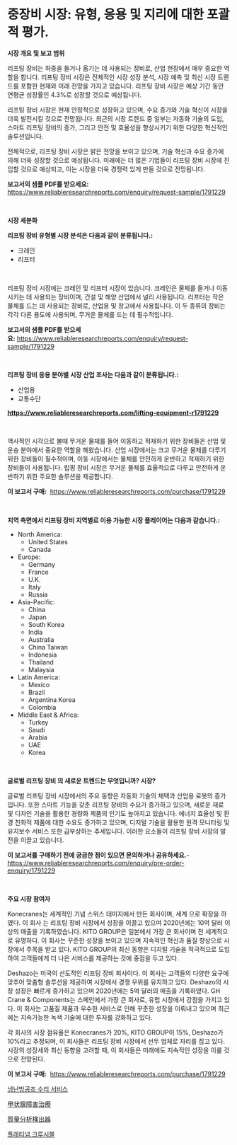 <p><h1>중장비 시장: 유형, 응용 및 지리에 대한 포괄적 평가.</h1></p><p><strong>시장 개요 및 보고 범위</strong></p>
<p><p>리프팅 장비는 하중을 들거나 옮기는 데 사용되는 장비로, 산업 현장에서 매우 중요한 역할을 합니다. 리프팅 장비 시장은 전체적인 시장 성장 분석, 시장 예측 및 최신 시장 트렌드를 포함한 현재와 미래 전망을 가지고 있습니다. 리프팅 장비 시장은 예상 기간 동안 연평균 성장률인 4.3%로 성장할 것으로 예상됩니다.</p><p>리프팅 장비 시장은 현재 안정적으로 성장하고 있으며, 수요 증가와 기술 혁신이 시장을 더욱 발전시킬 것으로 전망됩니다. 최근의 시장 트렌드 중 일부는 자동화 기술의 도입, 스마트 리프팅 장비의 증가, 그리고 안전 및 효율성을 향상시키기 위한 다양한 혁신적인 솔루션입니다.</p><p>전체적으로, 리프팅 장비 시장은 밝은 전망을 보이고 있으며, 기술 혁신과 수요 증가에 의해 더욱 성장할 것으로 예상됩니다. 미래에는 더 많은 기업들이 리프팅 장비 시장에 진입할 것으로 예상되고, 이는 시장을 더욱 경쟁력 있게 만들 것으로 전망됩니다.</p></p>
<p><strong>보고서의 샘플 PDF를 받으세요:</strong> <a href="https://www.reliableresearchreports.com/enquiry/request-sample/1791229">https://www.reliableresearchreports.com/enquiry/request-sample/1791229</a></p>
<p>&nbsp;</p>
<p><strong>시장 세분화</strong></p>
<p><strong>리프팅 장비 유형별 시장 분석은 다음과 같이 분류됩니다.:</strong></p>
<p><ul><li>크레인</li><li>리프터</li></ul></p>
<p>&nbsp;</p>
<p><p>리프팅 장비 시장에는 크레인 및 리프터 시장이 있습니다. 크레인은 물체를 들거나 이동시키는 데 사용되는 장비이며, 건설 및 해양 산업에서 널리 사용됩니다. 리프터는 작은 물체를 드는 데 사용되는 장비로, 산업용 및 창고에서 사용됩니다. 이 두 종류의 장비는 각각 다른 용도에 사용되며, 무거운 물체를 드는 데 필수적입니다.</p></p>
<p><strong>보고서의 샘플 PDF를 받으세요:</strong>&nbsp;<a href="https://www.reliableresearchreports.com/enquiry/request-sample/1791229">https://www.reliableresearchreports.com/enquiry/request-sample/1791229</a></p>
<p>&nbsp;</p>
<p><strong> 리프팅 장비 응용 분야별 시장 산업 조사는 다음과 같이 분류됩니다.:</strong></p>
<p><ul><li>산업용</li><li>교통수단</li></ul></p>
<p><strong><a href="https://www.reliableresearchreports.com/lifting-equipment-r1791229">https://www.reliableresearchreports.com/lifting-equipment-r1791229</a></strong></p>
<p>&nbsp;</p>
<p><p>역사적인 시각으로 볼때 무거운 물체를 들어 이동하고 적재하기 위한 장비들은 산업 및 운송 분야에서 중요한 역할을 해왔습니다. 산업 시장에서는 크고 무거운 물체를 다루기 위한 장비들이 필수적이며, 이동 시장에서는 물체를 안전하게 운반하고 적재하기 위한 장비들이 사용됩니다. 립핑 장비 시장은 무거운 물체를 효율적으로 다루고 안전하게 운반하기 위한 주요한 솔루션을 제공합니다.</p></p>
<p><strong>이 보고서 구매:</strong>&nbsp; <a href="https://www.reliableresearchreports.com/purchase/1791229">https://www.reliableresearchreports.com/purchase/1791229</a></p>
<p>&nbsp;</p>
<p><strong>지역 측면에서 리프팅 장비 지역별로 이용 가능한 시장 플레이어는 다음과 같습니다.:</strong></p>
<p><ul>
    <li>
        North America:
        <ul>
            <li>United States</li>
            <li>Canada</li>
        </ul>
    </li>
    <li>
        Europe:
        <ul>
            <li>Germany</li>
            <li>France</li>
            <li>U.K.</li>
            <li>Italy</li>
            <li>Russia</li>
        </ul>
    </li>
    <li>
        Asia-Pacific:
        <ul>
            <li>China</li>
            <li>Japan</li>
            <li>South Korea</li>
            <li>India</li>
            <li>Australia</li>
            <li>China Taiwan</li>
            <li>Indonesia</li>
            <li>Thailand</li>
            <li>Malaysia</li>
        </ul>
    </li>
    <li>
        Latin America:
        <ul>
            <li>Mexico</li>
            <li>Brazil</li>
            <li>Argentina Korea</li>
            <li>Colombia</li>
        </ul>
    </li>
    <li>
        Middle East & Africa:
        <ul>
            <li>Turkey</li>
            <li>Saudi</li>
            <li>Arabia</li>
            <li>UAE</li>
            <li>Korea</li>
        </ul>
    </li>
    </ul></p>
<p>&nbsp;</p>
<p><strong>글로벌 리프팅 장비 의 새로운 트렌드는 무엇입니까? 시장?</strong></p>
<p><p>글로벌 리프팅 장비 시장에서의 주요 동향은 자동화 기술의 채택과 산업용 로봇의 증가입니다. 또한 스마트 기능을 갖춘 리프팅 장비의 수요가 증가하고 있으며, 새로운 재료 및 디자인 기술을 활용한 경량화 제품의 인기도 높아지고 있습니다. 에너지 효율성 및 환경 친화적 제품에 대한 수요도 증가하고 있으며, 디지털 기술을 활용한 원격 모니터링 및 유지보수 서비스 또한 급부상하는 추세입니다. 이러한 요소들이 리프팅 장비 시장의 발전을 이끌고 있습니다.</p></p>
<p><strong>이 보고서를 구매하기 전에 궁금한 점이 있으면 문의하거나 공유하세요.</strong>- <a href="https://www.reliableresearchreports.com/enquiry/pre-order-enquiry/1791229">https://www.reliableresearchreports.com/enquiry/pre-order-enquiry/1791229</a></p>
<p>&nbsp;</p>
<p><strong>주요 시장 참여자</strong></p>
<p><p>Konecranes는 세계적인 기념 스위스 데미지에서 만든 회사이며, 세계 으로 확장을 하였다. 이 회사 는 리프팅 장비 시장에서 성장을 이끌고 있으며 2020년에는 10억 달러 이상의 매출을 기록하였습니다. KITO GROUP은 일본에서 가장 큰 회사이며 전 세계적으로 유명하다. 이 회사는 꾸준한 성장을 보이고 있으며 지속적인 혁신과 품질 향상으로 시장에서 주목을 받고 있다. KITO GROUP의 최신 동향은 디지털 기술을 적극적으로 도입하여 고객들에게 더 나은 서비스를 제공하는 것에 중점을 두고 있다.</p><p>Deshazo는 미국의 선도적인 리프팅 장비 회사이다. 이 회사는 고객들의 다양한 요구에 맞추어 맞춤형 솔루션을 제공하여 시장에서 경쟁 우위를 유지하고 있다. Deshazo의 시장 성장은 빠르게 증가하고 있으며 2020년에는 5억 달러의 매출을 기록하였다. GH Crane & Components는 스페인에서 가장 큰 회사로, 유럽 시장에서 강점을 가지고 있다. 이 회사는 고품질 제품과 우수한 서비스로 인해 꾸준한 성장을 이뤄내고 있으며 최근에는 지속가능한 녹색 기술에 대한 투자를 강화하고 있다.</p><p>각 회사의 시장 점유율은 Konecranes가 20%, KITO GROUP이 15%, Deshazo가 10%라고 추정되며, 이 회사들은 리프팅 장비 시장에서 선두 업체로 자리를 잡고 있다. 시장의 성장세와 최신 동향을 고려할 때, 이 회사들은 미래에도 지속적인 성장을 이룰 것으로 전망된다.</p></p>
<p><strong>이 보고서 구매:</strong>&nbsp;&nbsp;<a href="https://www.reliableresearchreports.com/purchase/1791229">https://www.reliableresearchreports.com/purchase/1791229</a></p>
<p><p><a href="https://medium.com/@leeusso5656/%EB%82%9C%EB%B0%A9-%ED%99%98%EA%B8%B0-%EB%B0%8F-%EA%B3%B5%EC%A1%B0-%EC%8B%9C%EC%8A%A4%ED%85%9C-hvac-%EC%88%98%EB%A6%AC-%EC%84%9C%EB%B9%84%EC%8A%A4-%EC%8B%9C%EC%9E%A5-%EB%B6%84%EC%84%9D-cagr-%EC%8B%9C%EC%9E%A5-%EC%84%B8%EB%B6%84%ED%99%94-%EB%B0%8F-%EA%B8%80%EB%A1%9C%EB%B2%8C-%EC%82%B0%EC%97%85-%EA%B0%9C%EC%9A%94-44371818b4b9">냉난방공조 수리 서비스</a></p><p><a href="https://medium.com/@bulahhamill28/%E7%94%B2%E7%8A%B6%E8%85%BA%E7%96%BE%E6%82%A3%E6%B2%BB%E7%99%82%E5%B8%82%E5%A0%B4%E3%81%AF%E5%B8%82%E5%A0%B4%E3%82%B7%E3%82%A7%E3%82%A2-%E5%B8%82%E5%A0%B4%E3%83%88%E3%83%AC%E3%83%B3%E3%83%89-%E5%B8%82%E5%A0%B4%E6%88%90%E9%95%B7%E3%81%AB%E9%96%A2%E3%81%99%E3%82%8B%E6%83%85%E5%A0%B1%E3%82%92%E6%8F%90%E4%BE%9B%E3%81%97%E3%81%BE%E3%81%99-51531bbb836e">甲状腺障害治療</a></p><p><a href="https://medium.com/@lucasrandall2020/%E8%B3%AA%E9%87%8F%E5%88%86%E6%9E%90%E8%A8%88%E6%A4%9C%E5%87%BA%E5%99%A8%E5%B8%82%E5%A0%B4-%E7%AB%B6%E4%BA%89%E5%88%86%E6%9E%90-%E5%B8%82%E5%A0%B4%E3%83%88%E3%83%AC%E3%83%B3%E3%83%89%E3%81%8A%E3%82%88%E3%81%B32031%E5%B9%B4%E3%81%BE%E3%81%A7%E3%81%AE%E4%BA%88%E6%B8%AC-de3371937271">質量分析検出器</a></p><p><a href="https://medium.com/@honeypie6456/%ED%94%8C%EB%9E%98%ED%8B%B0%EB%84%98-%ED%81%AC%EB%A3%A8%EC%8B%9C%EB%B8%94-%EC%8B%9C%EC%9E%A5-%EB%B6%84%EC%84%9D-%EA%B8%80%EB%A1%9C%EB%B2%8C-%EC%82%B0%EC%97%85-%EC%A0%84%EB%A7%9D-%EB%B0%8F-%EC%98%88%EC%B8%A1-2024%EB%85%84%EB%B6%80%ED%84%B0-2031%EB%85%84-1ef05953e697">플래티넘 크루시블</a></p></p>